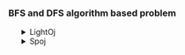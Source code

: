 <h3> BFS and DFS algorithm based problem</h3>
<ul>
	<details>
		<summary>LightOj</summary>
		<ol>
			<li>Problem: <a href="https://lightoj.com/problem/guilty-prince">1012 Guilty Prince</a></li>
			<ul>
				<li>Solution: <a href="https://github.com/Mestu-Paul/MyProgramming/blob/master/LightOj/1012_Guilty_Prince.md">1012 Guilty Prince</a></li>
			</ul>
			<li>Problem: <a href="https://lightoj.com/problem/farthest-nodes-in-a-tree">1094 Farthest Nodes in a Tree</a></li>
			<ul>
				<li>Solution: <a href="https://github.com/Mestu-Paul/MyProgramming/blob/master/LightOj/1094_Farthest_Nodes_in_a_Tree.md">1094 Farthest Nodes in a Tree</a></li>
			</ul>
			<li>Problem: <a href="https://lightoj.com/problem/one-way-roads">1049 One Way Roads</a></li>
            <ul>
				<li>Solution: <a href="https:github.com/Mestu-Paul/MyProgramming/blob/master/LightOj/1049_One_Way_Roads.md">1049 One Way Roads</a></li>
			</ul>
			<li>Problem: <a href="https://lightoj.com/problem/gathering-food">1066 Gathering Food</a></li>
            <ul>
				<li>Solution: <a href="https:github.com/Mestu-Paul/MyProgramming/blob/master/LightOj/1066_Gathering_Food.md">1066 Gathering Food</a></li>
			</ul>
			<li>Problem: <a href="https://lightoj.com/problem/beehives">1437 Beehives </a> <b> Shortest path cycle</b></li>
			<ul>
				<li>Solution: <a href="https:github.com/Mestu-Paul/MyProgramming/blob/master/LightOj/1437_Beehives.md">1437 Beehives</a></li>
			</ul>
			<li>Problem: <a href="https://lightoj.com/problem/best-picnic-ever">1111 Best Picnic Ever</a></li>
			<ul>
				<li>Solution: <a href="https://github.com/Mestu-Paul/MyProgramming/blob/master/LightOj/1111_Best_Picnic_Ever.md">1111 Best Picnic Ever</a></li>
			</ul>
			<li>Problem: <a href="https://lightoj.com/problem/mafia">1219 Mafia</a></li>
			<ul>
				<li>Solution: <a href="https://github.com/Mestu-Paul/MyProgramming/blob/master/LightOj/1219_Mafia.md">1219 Mafia</a></li>
			</ul>
			<li>Problem: <a href="https://lightoj.com/problem/jane-and-the-frost-giants">1175 Jane and the Frost Giants</a></li>
			<ul>
				<li>Solution: <a href="https://github.com/Mestu-Paul/MyProgramming/blob/master/LightOj/1175_Jane_and_the_Frost_Giants.md">1175 Jane and the Frost Giants</a></li>
			</ul>
			<li>Problem: <a href="https://lightoj.com/problem/power-puff-girls">1238 Power Puff Girls</a></li>
			<ul>
				<li>Solution: <a href="LightOj/1238_Power_Puff_Girls.md">1238 Power Puff Girls</a></li>
			</ul>
		</ol>
	</details>
    	<details>
		<summary>Spoj</summary>
		<ol>
			<li>Problem: <a href="https://www.spoj.com/problems/PARADOX/">PARADOX Paradox</a> <b>Loop Check</b></li>
			<ul>
				<li>Solution: <a href="https://github.com/Mestu-Paul/MyProgramming/blob/master/Spoj/PARADOX_Paradox.md">PARADOX Paradox</a></li>
			</ul>
		</ol>
	</details>
</ul>